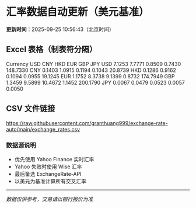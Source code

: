 # 汇率数据自动更新（美元基准）

**更新时间**：2025-09-25 10:56:43（北京时间）

## Excel 表格（制表符分隔）

Currency	USD	CNY	HKD	EUR	GBP	JPY
USD		7.1253	7.7771	0.8509	0.7430	148.7330
CNY	0.1403		1.0915	0.1194	0.1043	20.8739
HKD	0.1286	0.9162		0.1094	0.0955	19.1245
EUR	1.1752	8.3738	9.1399		0.8732	174.7949
GBP	1.3459	9.5899	10.4672	1.1452		200.1790
JPY	0.0067	0.0479	0.0523	0.0057	0.0050	

## CSV 文件链接

https://raw.githubusercontent.com/granthuang999/exchange-rate-auto/main/exchange_rates.csv

### 数据源说明
- 优先使用 Yahoo Finance 实时汇率
- Yahoo 失败时使用 Wise 汇率
- 最后备选 ExchangeRate-API
- 以美元为基准计算所有交叉汇率

---
*数据仅供参考，交易请以银行报价为准*
